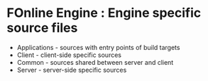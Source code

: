 # FOnline Engine : Engine specific source files

* Applications - sources with entry points of build targets
* Client - client-side specific sources
* Common - sources shared between server and client
* Server - server-side specific sources

